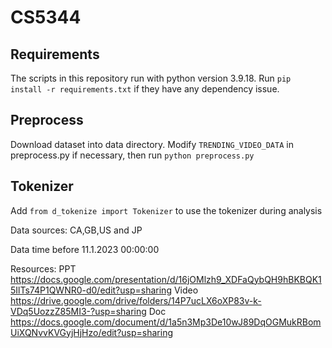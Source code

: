 # CS5344

## Requirements
The scripts in this repository run with python version 3.9.18. Run `pip install -r requirements.txt` if they have any dependency issue.

## Preprocess
Download dataset into data directory. Modify `TRENDING_VIDEO_DATA` in preprocess.py if necessary, then run
`python preprocess.py`

## Tokenizer
Add `from d_tokenize import Tokenizer` to use the tokenizer during analysis


Data sources:
CA,GB,US and JP

Data time 
before 11.1.2023  00:00:00

Resources: 
PPT 
https://docs.google.com/presentation/d/16jOMlzh9_XDFaQybQH9hBKBQK15IlTs74P1QWNR0-d0/edit?usp=sharing
Video
https://drive.google.com/drive/folders/14P7ucLX6oXP83v-k-VDq5UozzZ85MI3-?usp=sharing
Doc
https://docs.google.com/document/d/1a5n3Mp3De10wJ89DqOGMukRBomUiXQNvvKVGyjHjHzo/edit?usp=sharing